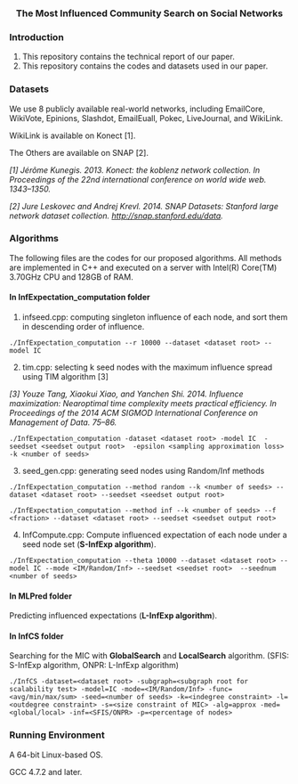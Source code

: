 <h3>
	<center>The Most Influenced Community Search on Social Networks</center>
</h3>

### Introduction

1. This repository contains the technical report of our paper.
2. This repository contains the codes and datasets used in our paper.

### Datasets

We use 8 publicly available real-world networks, including EmailCore, WikiVote, Epinions, Slashdot, EmailEuall, Pokec,  LiveJournal, and WikiLink.

WikiLink is available on Konect [1].

The Others are available on SNAP [2].

*[1] Jérôme Kunegis. 2013. Konect: the koblenz network collection. In Proceedings of the 22nd international conference on world wide web. 1343–1350.*

*[2] Jure Leskovec and Andrej Krevl. 2014. SNAP Datasets: Stanford large network dataset collection. http://snap.stanford.edu/data.*

### Algorithms

The following files are the codes for our proposed algorithms. All methods are implemented in C++ and executed on a server with Intel(R) Core(TM) 3.70GHz CPU and 128GB of RAM.

#### In InfExpectation_computation folder 

1. infseed.cpp: computing singleton influence of each node, and sort them in descending order of influence.

```shell
./InfExpectation_computation --r 10000 --dataset <dataset root> --model IC
```

2. tim.cpp: selecting k seed nodes with the maximum influence spread using TIM algorithm [3]

*[3] Youze Tang, Xiaokui Xiao, and Yanchen Shi. 2014. Influence maximization: Nearoptimal time complexity meets practical efficiency. In Proceedings of the 2014 ACM SIGMOD International Conference on Management of Data. 75–86.*

```shell
./InfExpectation_computation -dataset <dataset root> -model IC  -seedset <seedset output root>  -epsilon <sampling approximation loss> -k <number of seeds>
```

3. seed_gen.cpp: generating seed nodes using Random/Inf methods

```shell
./InfExpectation_computation --method random --k <number of seeds> --dataset <dataset root> --seedset <seedset output root>
```

```shell
./InfExpectation_computation --method inf --k <number of seeds> --f <fraction> --dataset <dataset root> --seedset <seedset output root>
```

4. InfCompute.cpp: Compute influenced expectation of each node under a seed node set (**S-InfExp algorithm**).

```shell
./InfExpectation_computation --theta 10000 --dataset <dataset root> --model IC --mode <IM/Random/Inf> --seedset <seedset root>  --seednum <number of seeds>
```

#### In MLPred folder

Predicting influenced expectations (**L-InfExp algorithm**).

#### In InfCS folder

Searching for the MIC with **GlobalSearch** and **LocalSearch** algorithm. (SFIS: S-InfExp algorithm, ONPR: L-InfExp algorithm)

```shell
./InfCS -dataset=<dataset root> -subgraph=<subgraph root for scalability test> -model=IC -mode=<IM/Random/Inf> -func=<avg/min/max/sum> -seed=<number of seeds> -k=<indegree constraint> -l=<outdegree constraint> -s=<size constraint of MIC> -alg=approx -med=<global/local> -inf=<SFIS/ONPR> -p=<percentage of nodes>
```


### Running Environment

A 64-bit Linux-based OS. 

GCC 4.7.2 and later.
